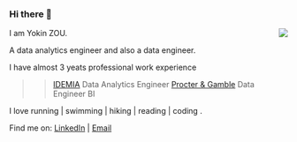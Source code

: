 
### Hi there 👋 

<img align="right" src="https://github-readme-stats.vercel.app/api?username=yokinzou&count_private=true&show_icons=true&hide_title=true&theme=cobalt" />

I am Yokin ZOU. 

A data analytics engineer and also a data engineer. 

I have almost 3 yeats professional work experience
>> [IDEMIA](https://www.idemia.com/) Data Analytics Engineer
>> [Procter & Gamble](https://us.pg.com/) Data Engineer BI

I love running | swimming | hiking | reading | coding .

Find me on: [LinkedIn](https://www.linkedin.com/in/yuanjianzou/)  | [Email](mailto:yokinzou@outlook.com)


<!--
**yokinzou/yokinzou** is a ✨ _special_ ✨ repository because its `README.md` (this file) appears on your GitHub profile.



Here are some ideas to get you started:

- 🔭 I’m currently working on ...
- 🌱 I’m currently learning ...
- 👯 I’m looking to collaborate on ...
- 🤔 I’m looking for help with ...
- 💬 Ask me about ...
- 📫 How to reach me: ...
- 😄 Pronouns: ...
- ⚡ Fun fact: ...
-->
